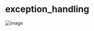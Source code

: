 # exception_handling

![image](https://user-images.githubusercontent.com/46570973/177177181-528a6be5-f04f-4695-86c5-1b7eef9a54bb.png)
